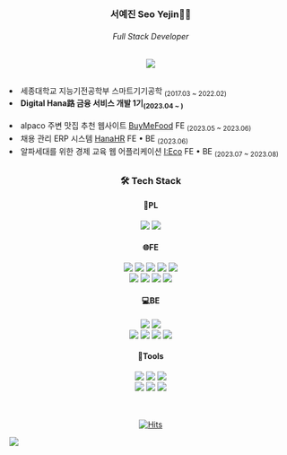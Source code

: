 <div align=center>
  <h3>서예진 Seo Yejin👩‍💻</h3>
  <h6> Full Stack Developer</h6>
  <a href="">
	  <img src="https://img.shields.io/badge/Portfolio-FF3633?style=square&logo=notion&logoColor=white"/>
  </a>
</div>
<h2></h2>

<div align=left>
  <li>세종대학교 지능기전공학부 스마트기기공학 <sub>(2017.03 ~ 2022.02)</sub></li>
  <li><b>Digital Hana路 금융 서비스 개발 1기<sub>(2023.04 ~ )</sub></b></li>
  <br>
  <li>alpaco 주변 맛집 추천 웹사이트 <a href="https://github.com/buyMeFood-Project/buyMeFood">BuyMeFood</a> FE <sub>(2023.05 ~ 2023.06)</sub></li>
  <li>채용 관리 ERP 시스템 <a href="https://github.com/HanaHR/HanaHR">HanaHR</a> FE • BE <sub>(2023.06)</sub></li>
  <li>알파세대를 위한 경제 교육 웹 어플리케이션 <a href="https://github.com/MoneyPlay-DigitalHanaro/front-end">I:Eco</a> FE • BE <sub>(2023.07 ~ 2023.08)</sub></li>
</div>
  <h2></h2>
  
 <div align="center"> 
	 <h3>🛠 Tech Stack </h3>

#### 📌PL	 
<img src="https://img.shields.io/badge/Python-3776AB?style=flat&logo=Python&logoColor=white"/>
<img src="https://img.shields.io/badge/Java-007396?style=flat&logo=Conda-Forge&logoColor=white" />
<br>

#### 🌐FE
<img src="https://img.shields.io/badge/HTML5-E34F26?style=flat&logo=HTML5&logoColor=white" />
<img src="https://img.shields.io/badge/CSS3-1572B6?style=flat&logo=CSS3&logoColor=white" />
<img src="https://img.shields.io/badge/JavaScript-F7DF1E?style=flat&logo=JavaScript&logoColor=white" />
<img src="https://img.shields.io/badge/jQuery-0769AD?style=flat&logo=jquery&logoColor=white">
<img src="https://img.shields.io/badge/React-61DAFB?style=flat&logo=react&logoColor=black">
<br>
<img src="https://img.shields.io/badge/ESlint-4B32C3?style=flat&logo=eslint&logoColor=white">
<img src="https://img.shields.io/badge/Prettier-F7B93E?style=flat&logo=prettier&logoColor=white">
<img src="https://img.shields.io/badge/Bootstrap-7952B3?style=flat&logo=Bootstrap&logoColor=white" />
<img src="https://img.shields.io/badge/styled components-DB7093?style=flat&logo=styled-components&logoColor=white"/>
<br>

#### 💻BE
<img src="https://img.shields.io/badge/JSP-007396?style=flat&logo=Conda-Forge&logoColor=white" />
<img src="https://img.shields.io/badge/Servlet-007396?style=flat&logo=Conda-Forge&logoColor=white" />
<br>
<img src="https://img.shields.io/badge/Spring-6DB33F?style=flat&logo=spring&logoColor=white">
<img src="https://img.shields.io/badge/Spring boot-6DB33F?style=flat&logo=springboot&logoColor=white">
<img src="https://img.shields.io/badge/MySQL-4479A1?style=flat&logo=MySQL&logoColor=white" />
<img src="https://img.shields.io/badge/Apache Tomcat-F8DC75?style=flat&logo=apachetomcat&logoColor=black"/>

#### 🧰Tools
<img src="https://img.shields.io/badge/Eclipse%20IDE-2C2255?style=flat&logo=EclipseIDE&logoColor=white" />
<img src="https://img.shields.io/badge/IntelliJ IDEA-000000?style=flat&logo=IntelliJ IDEA&logoColor=white" />
<img src="https://img.shields.io/badge/Visual%20Studio%20Code-007ACC?style=flat&logo=VisualStudioCode&logoColor=white" />
<br>
<img src="https://img.shields.io/badge/git-F05032?style=flat&logo=git&logoColor=white">
<img src="https://img.shields.io/badge/GitHub-181717?style=flat&logo=GitHub&logoColor=white" />
<img src="https://img.shields.io/badge/Notion-eaeaea.svg?style=flat&logo=Notion&logoColor=white" />

<br>
<br>
<br>

[![Hits](https://hits.seeyoufarm.com/api/count/incr/badge.svg?url=https%3A%2F%2Fgithub.com%2FYEJIN325&count_bg=%23EFC8C8&title_bg=%239E9E9E&icon=&icon_color=%23FFFFFF&title=hits&edge_flat=false)](https://hits.seeyoufarm.com)
</div>


![](./profile-3d-contrib/profile-gitblock.svg)
